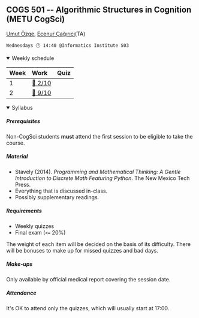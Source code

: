 COGS 501 -- Algorithmic Structures in Cognition (METU CogSci)
-------------------------------------------------------------

[Umut Özge](mailto:umozge@metu.edu.tr), [Ecenur Çağırıcı](mailto:ecenurc@metu.edu.tr)(TA)


```
Wednesdays 🕐 14:40 @Informatics Institute S03
```

<details open>
<summary>
Weekly schedule
</summary>

|Week| Work | Quiz |
:--- |:-------|:----|
|1   | [:calendar: 2/10](weeks/w01.md)| |
|2   | [:calendar: 9/10](weeks/w02.md)| |

</details>

<details open>
<summary>
Syllabus
</summary>

##### Prerequisites

Non-CogSci students **must** attend the first session to be eligible to take the course.

##### Material 

* Stavely (2014). _Programming and Mathematical Thinking: A Gentle Introduction
    to Discrete Math Featuring Python_. The New Mexico Tech Press.
* Everything that is discussed in-class.
* Possibly supplementary readings.

##### Requirements 

* Weekly quizzes
* Final exam (`<=` 20%)

The weight of each item will be decided on the basis of its difficulty. There
will be bonuses to make up for missed quizzes and bad days.

##### Make-ups

Only available by official medical report covering the session date.

##### Attendance

It's OK to attend only the quizzes, which will usually start at 17:00.

</details>
